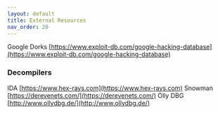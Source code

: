 ```yaml
---
layout: default
title: External Resources
nav_order: 20
---
```


Google Dorks [https://www.exploit-db.com/google-hacking-database](https://www.exploit-db.com/google-hacking-database)

### Decompilers

IDA [https://www.hex-rays.com](https://www.hex-rays.com)
Snowman [https://derevenets.com/](https://derevenets.com/)
Olly DBG [http://www.ollydbg.de/](http://www.ollydbg.de/)
